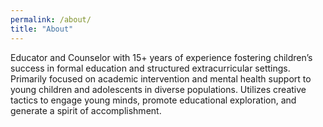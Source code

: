 ```yaml
---
permalink: /about/
title: "About"
---
```


Educator and Counselor with 15+ years of experience fostering children’s success in formal education and structured extracurricular settings.  Primarily focused on academic intervention and mental health support to young children and adolescents in diverse populations.  Utilizes creative tactics to engage young minds, promote educational exploration, and generate a spirit of accomplishment.
